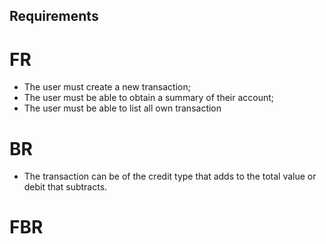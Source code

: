 ## Requirements

# FR

- The user must create a new transaction;
- The user must be able to obtain a summary of their account;
- The user must be able to list all own transaction

# BR

- The transaction can be of the credit type that adds to the total value or debit that subtracts.


# FBR
